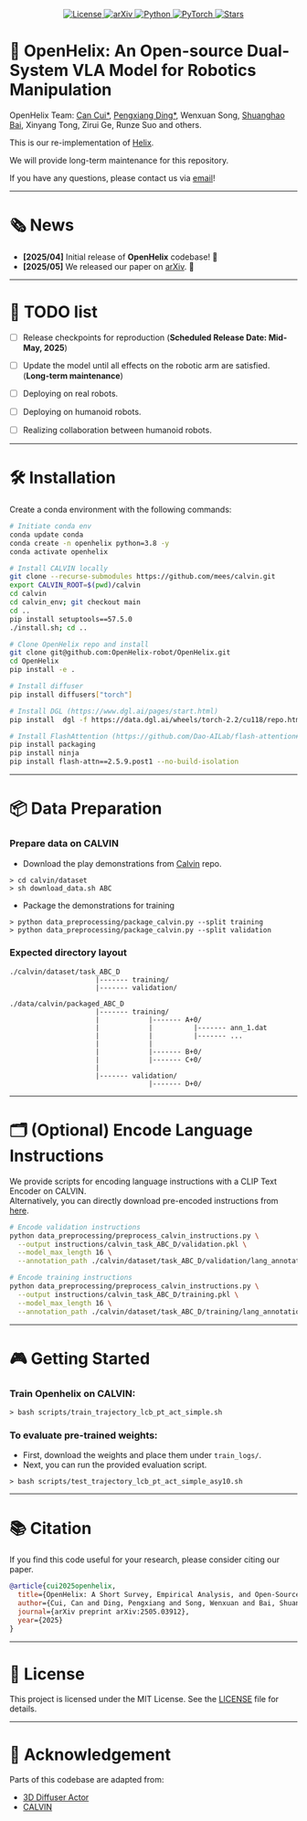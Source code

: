 <p align="center">
  <a href="https://opensource.org/licenses/MIT">
    <img alt="License" src="https://img.shields.io/badge/license-MIT-green.svg">
  </a>
  <a href="https://arxiv.org/abs/2505.03912">
    <img alt="arXiv" src="https://img.shields.io/badge/arXiv-OpenHelix-blue">
  </a>
  <a href="https://anaconda.org/">
    <img alt="Python" src="https://img.shields.io/badge/python-3.8-blue">
  </a>
  <a href="https://pytorch.org/">
    <img alt="PyTorch" src="https://img.shields.io/badge/framework-PyTorch-red">
  </a>
  <a href="https://github.com/OpenHelix-robot/OpenHelix/stargazers">
    <img alt="Stars" src="https://img.shields.io/github/stars/OpenHelix-robot/OpenHelix?style=social">
  </a>
</p>

# 🚀 OpenHelix: An Open-source Dual-System VLA Model for Robotics Manipulation

OpenHelix Team: 
[Can Cui*](https://cuixxx.github.io), [Pengxiang Ding*](https://dingpx.github.io), Wenxuan Song, [Shuanghao Bai](https://github.com/BaiShuanghao), Xinyang Tong, Zirui Ge, Runze Suo and others.

This is our re-implementation of [Helix](https://www.figure.ai/news/helix).

We will provide long-term maintenance for this repository.

If you have any questions, please contact us via [email](dingpx[AT]gmail.com)! 

---

# 🗞️ News
- **[2025/04]** Initial release of **OpenHelix** codebase! 🎉
- **[2025/05]** We released our paper on [arXiv](https://arxiv.org/abs/2505.03912). 📄

---

# 📌 TODO list
- [ ] Release checkpoints for reproduction (**Scheduled Release Date: Mid-May, 2025**)
- [ ] Update the model until all effects on the robotic arm are satisfied. (**Long-term maintenance**)
- [ ] Deploying on real robots. 
- [ ] Deploying on humanoid robots.
- [ ] Realizing collaboration between humanoid robots.



---

# 🛠️ Installation

Create a conda environment with the following commands:

```bash
# Initiate conda env
conda update conda
conda create -n openhelix python=3.8 -y
conda activate openhelix

# Install CALVIN locally
git clone --recurse-submodules https://github.com/mees/calvin.git
export CALVIN_ROOT=$(pwd)/calvin
cd calvin
cd calvin_env; git checkout main
cd ..
pip install setuptools==57.5.0
./install.sh; cd ..

# Clone OpenHelix repo and install
git clone git@github.com:OpenHelix-robot/OpenHelix.git
cd OpenHelix
pip install -e .

# Install diffuser
pip install diffusers["torch"]

# Install DGL (https://www.dgl.ai/pages/start.html)
pip install  dgl -f https://data.dgl.ai/wheels/torch-2.2/cu118/repo.html

# Install FlashAttention (https://github.com/Dao-AILab/flash-attention#installation-and-features)
pip install packaging
pip install ninja
pip install flash-attn==2.5.9.post1 --no-build-isolation
```

---

# 📦 Data Preparation

### Prepare data on CALVIN

* Download the play demonstrations from [Calvin](https://github.com/mees/calvin) repo.
```
> cd calvin/dataset
> sh download_data.sh ABC
```

* Package the demonstrations for training
```
> python data_preprocessing/package_calvin.py --split training
> python data_preprocessing/package_calvin.py --split validation
```

### Expected directory layout
```
./calvin/dataset/task_ABC_D
                     |------- training/
                     |------- validation/

./data/calvin/packaged_ABC_D
                     |------- training/
                     |            |------- A+0/
                     |            |          |------- ann_1.dat
                     |            |          |------- ...
                     |            |
                     |            |------- B+0/
                     |            |------- C+0/
                     |
                     |------- validation/
                                  |------- D+0/
```

---

# 🗂️ (Optional) Encode Language Instructions

We provide scripts for encoding language instructions with a CLIP Text Encoder on CALVIN.  
Alternatively, you can directly download pre-encoded instructions from [here](https://huggingface.co/katefgroup/3d_diffuser_actor/blob/main/instructions.zip).

```bash
# Encode validation instructions
python data_preprocessing/preprocess_calvin_instructions.py \
  --output instructions/calvin_task_ABC_D/validation.pkl \
  --model_max_length 16 \
  --annotation_path ./calvin/dataset/task_ABC_D/validation/lang_annotations/auto_lang_ann.npy

# Encode training instructions
python data_preprocessing/preprocess_calvin_instructions.py \
  --output instructions/calvin_task_ABC_D/training.pkl \
  --model_max_length 16 \
  --annotation_path ./calvin/dataset/task_ABC_D/training/lang_annotations/auto_lang_ann.npy
```

---

# 🎮 Getting Started

### Train Openhelix on CALVIN:
```
> bash scripts/train_trajectory_lcb_pt_act_simple.sh
```
### To evaluate pre-trained weights:
  - First, download the weights and place them under `train_logs/`.
  - Next, you can run the provided evaluation script.
```
> bash scripts/test_trajectory_lcb_pt_act_simple_asy10.sh
```
---

# 📚 Citation

If you find this code useful for your research, please consider citing our paper.

```bibtex
@article{cui2025openhelix,
  title={OpenHelix: A Short Survey, Empirical Analysis, and Open-Source Dual-System VLA Model for Robotic Manipulation},
  author={Cui, Can and Ding, Pengxiang and Song, Wenxuan and Bai, Shuanghao and Tong, Xinyang and Ge, Zirui and Suo, Runze and Zhou, Wanqi and Liu, Yang and Jia, Bofang and others},
  journal={arXiv preprint arXiv:2505.03912},
  year={2025}
}
```

---

# 📄 License

This project is licensed under the MIT License. See the [LICENSE](./LICENSE) file for details.

---

# 🙏 Acknowledgement

Parts of this codebase are adapted from:
- [3D Diffuser Actor](https://3d-diffuser-actor.github.io/)
- [CALVIN](https://github.com/mees/calvin)
